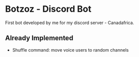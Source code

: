# Botzoz - Discord Bot
First bot developed by me for my discord server - Canadafrica.

## Already Implemented
- Shuffle command: move voice users to random channels
